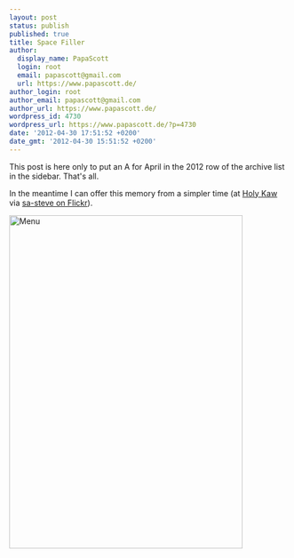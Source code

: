 ```yaml
---
layout: post
status: publish
published: true
title: Space Filler
author:
  display_name: PapaScott
  login: root
  email: papascott@gmail.com
  url: https://www.papascott.de/
author_login: root
author_email: papascott@gmail.com
author_url: https://www.papascott.de/
wordpress_id: 4730
wordpress_url: https://www.papascott.de/?p=4730
date: '2012-04-30 17:51:52 +0200'
date_gmt: '2012-04-30 15:51:52 +0200'
---
```

<p>This post is here only to put an A for April in the 2012 row of the archive list in the sidebar. That's all.</p>
<p>In the meantime I can offer this memory from a simpler time (at <a href="http://holykaw.alltop.com/the-original-mcdonalds-menu">Holy Kaw</a> via <a href="http://www.flickr.com/photos/sa_steve/2389459118/sizes/z/in/set-72157607044771700/">sa-steve on Flickr</a>).</p>
<p><img src="https://www.papascott.de/wordpress/wp-content/uploads/2012/04/menu.jpg"  alt="Menu"  border="0"  width="420"  height="600" /></p>
